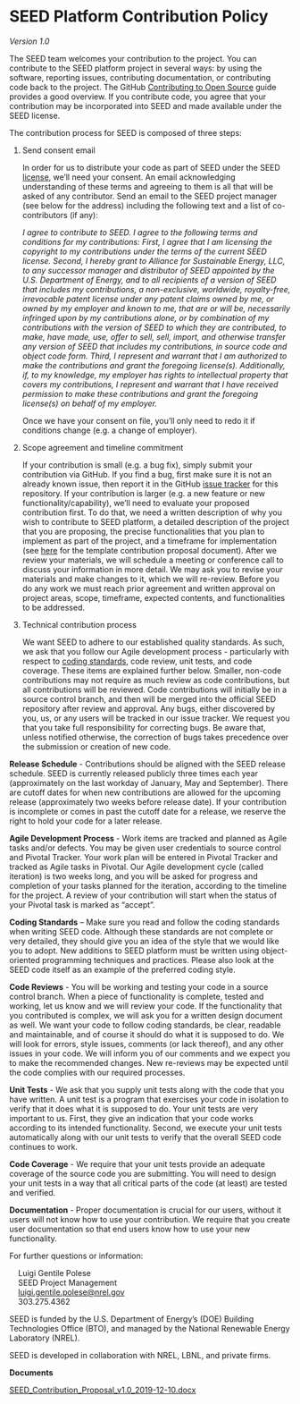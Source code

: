 SEED Platform Contribution Policy
=================================
*Version 1.0*


The SEED team welcomes your contribution to the project. You can contribute to the SEED platform 
project in several ways: by using the software, reporting issues, contributing documentation, or 
contributing code back to the project. The GitHub [Contributing to Open Source](https://opensource.guide/how-to-contribute/)
guide provides a good overview. If you contribute code, you agree that your contribution may be 
incorporated into SEED and made available under the SEED license.

The contribution process for SEED is composed of three steps:

1.	Send consent email

    In order for us to distribute your code as part of SEED under the SEED 
[license](https://github.com/SEED-platform/seed/blob/master/LICENSE), we’ll need 
your consent. An email acknowledging understanding of these terms and agreeing to them is
all that will be asked of any contributor. Send an email to the SEED project manager (see 
below for the address) including the following text and a list of co-contributors (if any):
        
    *I agree to contribute to SEED. I agree to the following terms and conditions for my 
contributions: First, I agree that I am licensing the copyright to my contributions under 
the terms of the current SEED license. Second, I hereby grant to Alliance for Sustainable 
Energy, LLC, to any successor manager and distributor of SEED appointed by the U.S. 
Department of Energy, and to all recipients of a version of SEED that includes my 
contributions, a non-exclusive, worldwide, royalty-free, irrevocable patent license under 
any patent claims owned by me, or owned by my employer and known to me, that are or will be,
necessarily infringed upon by my contributions alone, or by combination of my contributions 
with the version of SEED to which they are contributed, to make, have made, use, offer to 
sell, sell, import, and otherwise transfer any version of SEED that includes my 
contributions, in source code and object code form. Third, I represent and warrant that I 
am authorized to make the contributions and grant the foregoing license(s). Additionally, 
if, to my knowledge, my employer has rights to intellectual property that covers my 
contributions, I represent and warrant that I have received permission to make these 
contributions and grant the foregoing license(s) on behalf of my employer.*
        
    Once we have your consent on file, you’ll only need to redo it if conditions change (e.g. a 
change of employer).


2.	Scope agreement and timeline commitment

    If your contribution is small (e.g. a bug fix), simply submit your contribution via GitHub. 
If you find a bug, first make sure it is not an already known issue, then report it in the GitHub 
[issue tracker](https://github.com/SEED-platform/seed/issues) for this repository. If your 
contribution is larger (e.g. a new feature or new functionality/capability), we’ll need to evaluate 
your proposed contribution first. To do that, we need a written description of why you wish to 
contribute to SEED platform, a detailed description of the project that you are proposing, the 
precise functionalities that you plan to implement as part of the project, and a timeframe for 
implementation (see [here][seed-proposal] for the template contribution proposal document). After 
we review your materials, we will schedule a meeting or conference call to discuss your 
information in more detail. We may ask you to revise your materials and make changes to it, 
which we will re-review. Before you do any work we must reach prior agreement and written 
approval on project areas, scope, timeframe, expected contents, and functionalities to be 
addressed. 

3.	Technical contribution process

    We want SEED to adhere to our established quality standards. As such, we ask that you follow
our Agile development process - particularly with respect to 
[coding standards](https://github.com/SEED-platform/seed/wiki/Coding-Standards), 
code review, unit tests, and code coverage. These items are explained further below. 
Smaller, non-code contributions may not require as much review as code contributions, 
but all contributions will be reviewed. Code contributions will initially be in a source 
control branch, and then will be merged into the official SEED repository after review and 
approval. Any bugs, either discovered by you, us, or any users will be tracked in our issue 
tracker. We request you that you take full responsibility for correcting bugs. Be aware 
that, unless notified otherwise, the correction of bugs takes precedence over the 
submission or creation of new code.
        
**Release Schedule** - Contributions should be aligned with the SEED release schedule. SEED is 
currently released publicly three times each year (approximately on the last workday of 
January, May and September). There are cutoff dates for when new contributions are allowed for the
upcoming release (approximately two weeks before release date). If your contribution is 
incomplete or comes in past the cutoff date for a release, we reserve the right to hold your code 
for a later release.

**Agile Development Process** - Work items are tracked and planned as Agile tasks and/or defects. 
You may be given user credentials to source control and Pivotal Tracker. Your work plan will be 
entered in Pivotal Tracker and tracked as Agile tasks in Pivotal. Our Agile development cycle 
(called iteration) is two weeks long, and you will be asked for progress and completion of your 
tasks planned for the iteration, according to the timeline for the project. A review of your 
contribution will start when the status of your Pivotal task is marked as “accept”.

**Coding Standards** – Make sure you read and follow the coding standards when writing SEED code. 
Although these standards are not complete or very detailed, they should give you an idea of the 
style that we would like you to adopt. New additions to SEED platform must be written using 
object-oriented programming techniques and practices. Please also look at the SEED code itself as 
an example of the preferred coding style. 

**Code Reviews** - You will be working and testing your code in a source control branch. When a 
piece of functionality is complete, tested and working, let us know and we will review your code. 
If the functionality that you contributed is complex, we will ask you for a written design document 
as well. We want your code to follow coding standards, be clear, readable and maintainable, and of 
course it should do what it is supposed to do. We will look for errors, style issues, comments (or 
lack thereof), and any other issues in your code. We will inform you of our comments and we expect 
you to make the recommended changes. New re-reviews may be expected until the code complies with 
our required processes.

**Unit Tests** - We ask that you supply unit tests along with the code that you have written. A 
unit test is a program that exercises your code in isolation to verify that it does what it is 
supposed to do. Your unit tests are very important to us. First, they give an indication that your 
code works according to its intended functionality. Second, we execute your unit tests 
automatically along with our unit tests to verify that the overall SEED code continues to work.

**Code Coverage** - We require that your unit tests provide an adequate coverage of the source code 
you are submitting. You will need to design your unit tests in a way that all critical parts of 
the code (at least) are tested and verified.

**Documentation** - Proper documentation is crucial for our users, without it users will not know 
how to use your contribution. We require that you create user documentation so that end users know 
how to use your new functionality.

For further questions or information:

&nbsp;&nbsp;&nbsp;&nbsp;Luigi Gentile Polese<br/>
&nbsp;&nbsp;&nbsp;&nbsp;SEED Project Management<br/>
&nbsp;&nbsp;&nbsp;&nbsp;luigi.gentile.polese@nrel.gov<br/>
&nbsp;&nbsp;&nbsp;&nbsp;303.275.4362<br/>
    
SEED is funded by the U.S. Department of Energy’s (DOE) Building Technologies Office (BTO), and 
managed by the National Renewable Energy Laboratory (NREL).

SEED is developed in collaboration with NREL, LBNL, and private firms.

**Documents**
 
[SEED_Contribution_Proposal_v1.0_2019-12-10.docx][seed-proposal]


[seed-proposal]: https://github.com/SEED-platform/seed/raw/develop/.github/SEED_Contribution_Proposal_v1.0_2019-12-10.docx
